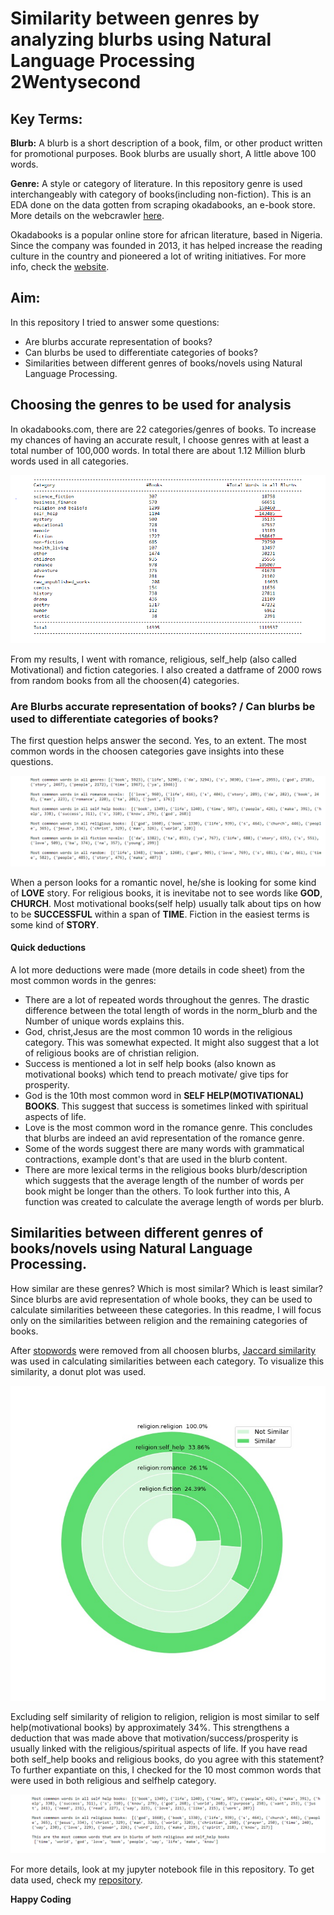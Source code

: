 # Similarity between genres by analyzing blurbs using Natural Language Processing 2Wentysecond

## Key Terms:
**Blurb:** A blurb is a short description of a book, film, or other product written for promotional purposes. Book blurbs are usually short, A little above 100 words.

**Genre:** A style or category of literature. In this repository genre is used interchangeably with category of books(including non-fiction). This is an EDA done on the data gotten from scraping okadabooks, an e-book store. More details on the webcrawler [here](https://github.com/EdidiongEsu/okadabooks_scraper). 

Okadabooks is a popular online store for african literature, based in Nigeria. Since the company was founded in 2013, it has helped increase the reading culture in the country and pioneered a lot of writing initiatives. For more info, check the [website](https://okadabooks.com.).

## Aim:
In this repository I tried to answer some questions:
- Are blurbs accurate representation of books?
- Can blurbs be used to differentiate categories of books?
- Similarities between different genres of books/novels using Natural Language Processing.

## Choosing the genres to be used for analysis
In okadabooks.com, there are 22 categories/genres of books. To increase my chances of having an accurate result, I choose genres with at least a total number of 100,000  words. In total there are about 1.12 Million blurb words used in all categories.


![](https://github.com/EdidiongEsu/genre_NLP/blob/master/img/books_total.PNG)

From my results, I went with romance, religious, self_help (also called Motivational) and fiction categories. I also created a datframe of 2000 rows from random books from all the choosen(4) categories.

### Are Blurbs accurate representation of books? / Can blurbs be used to differentiate categories of books?
  The first question helps answer the second.
  Yes, to an extent. The most common words in the choosen categories gave insights into these questions. 
  
 ![most common words](https://github.com/EdidiongEsu/genre_NLP/blob/master/img/most_common_words.PNG)
  
  When a person looks for a romantic novel, he/she is looking for some kind of **LOVE** story. For religious books, it is inevitabe not to see words like **GOD**, **CHURCH**. Most motivational books(self help) usually talk about tips on how to be **SUCCESSFUL** within a span of **TIME**. Fiction in the easiest terms is some kind of **STORY**.

#### Quick deductions
A lot more deductions were made (more details in code sheet) from the  most common words in the genres:
* There are a lot of repeated words throughout the genres. The drastic difference between the total length of words in the norm_blurb and the Number of unique words explains this.
* God, christ,Jesus are the most common 10 words in the religious category. This was somewhat expected. It might also suggest that a lot of religious books are of christian religion.
* Success is mentioned a lot in self help books (also known as motivational books) which tend to preach motivate/ give tips for prosperity.
* God is the 10th most common word in **SELF HELP(MOTIVATIONAL) BOOKS**. This suggest that success is sometimes linked with spiritual aspects of life.
* Love is the most common word in the romance genre. This concludes that blurbs are indeed an avid representation of the romance genre.
* Some of the words suggest there are many words with grammatical contractions, example dont's that are used in the blurb content.
* There are more lexical terms in the religious books blurb/description which suggests that the average length of the number of words per book might be longer than the others. To look further into this, A function was created to calculate the average length of words per blurb.


## Similarities between different genres of books/novels using Natural Language Processing.
How similar are these genres? Which is most similar? Which is least similar? Since blurbs are avid representation of whole books, they can be used to calculate similarities betweeen these categories. In this readme, I will focus only on the similarities between religion and the remaining categories of books.

After [stopwords](https://en.wikipedia.org/wiki/Stop_words) were removed from all choosen blurbs, [Jaccard similarity](https://en.wikipedia.org/wiki/Jaccard_index) was used in calculating similarities between each category. To visualize this similarity, a donut plot was used.

![](https://github.com/EdidiongEsu/genre_NLP/blob/master/img/jaccardPlot.jpg)

Excluding self similarity of religion to religion, religion is most similar to self help(motivational books) by approximately 34%. This strengthens a deduction that was made above that motivation/success/prosperity is usually linked with the religious/spiritual aspects of life. If you have read both self_help books and religious books, do you agree with this statement? To further expantiate on this, I checked for the 10 most common words that were used in both religious and selfhelp category.

![](https://github.com/EdidiongEsu/genre_NLP/blob/master/img/religion_to_selfhelp.PNG)

For more details, look at my jupyter notebook file in this repository. To get data used, check my [repository](https://github.com/EdidiongEsu/okadabooks_scraper).

**Happy Coding**


